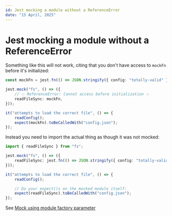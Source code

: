 ```yaml
---
id: Jest mocking a module without a ReferenceError
date: "15 April, 2025"
---
```


# Jest mocking a module without a ReferenceError

Something like this will not work, citing that you don't have access to `mockFn` before it's initialized:
```typescript
const mockFn = jest.fn(() => JSON.stringify({ config: "totally-valid" }));

jest.mock("fs", () => ({
    // 💥 ReferenceError: Cannot access before initialization 💥
    readFileSync: mockFn,
}));

it("attempts to load the correct file", () => {
    readConfig();
    expect(mockFn).toBeCalledWith("config.json");
});
```

Instead you need to import the actual thing as though it was not mocked:
```typescript
import { readFileSync } from "fs";

jest.mock("fs", () => ({
    readFileSync: jest.fn(() => JSON.stringify({ config: "totally-valid" })),
}));

it("attempts to load the correct file", () => {
    readConfig();

    // Do your expect()s on the mocked module itself:
    expect(readFileSync).toBeCalledWith("config.json");
});
```

See [Mock using module factory parameter](https://jestjs.io/docs/es6-class-mocks#mock-using-module-factory-parameter)
